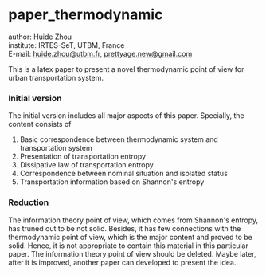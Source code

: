 # paper_thermodynamic

author: Huide Zhou  
institute: IRTES-SeT, UTBM, France  
E-mail: huide.zhou@utbm.fr, prettyage.new@gmail.com

This is a latex paper to present a novel thermodynamic point of view for urban transportation system.

### Initial version

The initial version includes all major aspects of this paper. Specially, the content consists of

1. Basic correspondence between thermodynamic system and transportation system
2. Presentation of transportation entropy
3. Dissipative law of transportation entropy
4. Correspondence between nominal situation and isolated status
5. Transportation information based on Shannon's entropy

### Reduction

The information theory point of view, which comes from Shannon's entropy, has truned out to be not solid. Besides, it has few connections with the thermodynamic point of view, which is the major content and proved to be solid. Hence, it is not appropriate to contain this material in this particular paper. The information theory point of view should be deleted. Maybe later, after it is improved, another paper can developed to present the idea.
